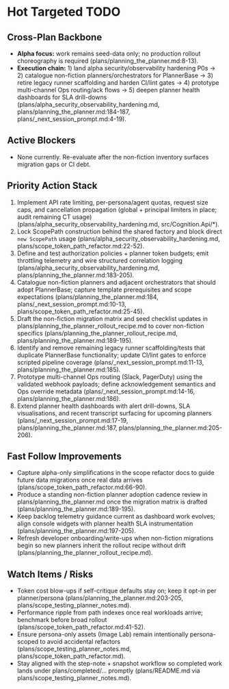# Hot Targeted TODO

## Cross-Plan Backbone

- **Alpha focus:** work remains seed-data only; no production rollout choreography is required (plans/planning_the_planner.md:8-13).
- **Execution chain:** 1) land alpha security/observability hardening P0s -> 2) catalogue non-fiction planners/orchestrators for PlannerBase -> 3) retire legacy runner scaffolding and harden CI/lint gates -> 4) prototype multi-channel Ops routing/ack flows -> 5) deepen planner health dashboards for SLA drill-downs (plans/alpha_security_observability_hardening.md, plans/planning_the_planner.md:184-187, plans/_next_session_prompt.md:4-19).

## Active Blockers

- None currently. Re-evaluate after the non-fiction inventory surfaces migration gaps or CI debt.

## Priority Action Stack

1. Implement API rate limiting, per-persona/agent quotas, request size caps, and cancellation propagation (global + principal limiters in place; audit remaining CT usage) (plans/alpha_security_observability_hardening.md, src/Cognition.Api/*).
2. Lock ScopePath construction behind the shared factory and block direct `new ScopePath` usage (plans/alpha_security_observability_hardening.md, plans/scope_token_path_refactor.md:22-52).
3. Define and test authorization policies + planner token budgets; emit throttling telemetry and wire structured correlation logging (plans/alpha_security_observability_hardening.md, plans/planning_the_planner.md:183-205).
4. Catalogue non-fiction planners and adjacent orchestrators that should adopt PlannerBase; capture template prerequisites and scope expectations (plans/planning_the_planner.md:184, plans/_next_session_prompt.md:10-13, plans/scope_token_path_refactor.md:25-45).
5. Draft the non-fiction migration matrix and seed checklist updates in plans/planning_the_planner_rollout_recipe.md to cover non-fiction specifics (plans/planning_the_planner_rollout_recipe.md, plans/planning_the_planner.md:189-195).
6. Identify and remove remaining legacy runner scaffolding/tests that duplicate PlannerBase functionality; update CI/lint gates to enforce scripted pipeline coverage (plans/_next_session_prompt.md:11-13, plans/planning_the_planner.md:185).
7. Prototype multi-channel Ops routing (Slack, PagerDuty) using the validated webhook payloads; define acknowledgement semantics and Ops override metadata (plans/_next_session_prompt.md:14-16, plans/planning_the_planner.md:186).
8. Extend planner health dashboards with alert drill-downs, SLA visualisations, and recent transcript surfacing for upcoming planners (plans/_next_session_prompt.md:17-19, plans/planning_the_planner.md:187, plans/planning_the_planner.md:205-206).

## Fast Follow Improvements

- Capture alpha-only simplifications in the scope refactor docs to guide future data migrations once real data arrives (plans/scope_token_path_refactor.md:66-90).
- Produce a standing non-fiction planner adoption cadence review in plans/planning_the_planner.md once the migration matrix is drafted (plans/planning_the_planner.md:189-195).
- Keep backlog telemetry guidance current as dashboard work evolves; align console widgets with planner health SLA instrumentation (plans/planning_the_planner.md:197-205).
- Refresh developer onboarding/write-ups when non-fiction migrations begin so new planners inherit the rollout recipe without drift (plans/planning_the_planner_rollout_recipe.md).

## Watch Items / Risks

- Token cost blow-ups if self-critique defaults stay on; keep it opt-in per planner/persona (plans/planning_the_planner.md:203-205, plans/scope_testing_planner_notes.md).
- Performance ripple from path indexes once real workloads arrive; benchmark before broad rollout (plans/scope_token_path_refactor.md:41-52).
- Ensure persona-only assets (Image Lab) remain intentionally persona-scoped to avoid accidental refactors (plans/scope_testing_planner_notes.md, plans/scope_token_path_refactor.md).
- Stay aligned with the step-note + snapshot workflow so completed work lands under plans/completed/... promptly (plans/README.md via plans/scope_testing_planner_notes.md).
